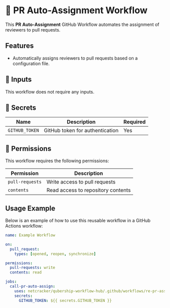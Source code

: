 # 🚀 PR Auto-Assignment Workflow

This **PR Auto-Assignment** GitHub Workflow automates the assignment of reviewers to pull requests.

## Features

- Automatically assigns reviewers to pull requests based on a configuration file.

## 📌 Inputs

This workflow does not require any inputs.

## 📌 Secrets

| Name           | Description                          | Required |
| -------------- | ------------------------------------ | -------- |
| `GITHUB_TOKEN` | GitHub token for authentication      | Yes      |

## 📌 Permissions

This workflow requires the following permissions:

| Permission       | Description                          |
| ---------------- | ------------------------------------ |
| `pull-requests`  | Write access to pull requests        |
| `contents`       | Read access to repository contents   |

## Usage Example

Below is an example of how to use this reusable workflow in a GitHub Actions workflow:

```yaml
name: Example Workflow

on:
  pull_request:
    types: [opened, reopen, synchronize]

permissions:
  pull-requests: write
  contents: read

jobs:
  call-pr-auto-assign:
    uses: netcracker/qubership-workflow-hub/.github/workflows/re-pr-assigner.yml@main
    secrets:
      GITHUB_TOKEN: ${{ secrets.GITHUB_TOKEN }}
```

